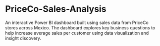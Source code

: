 # PriceCo-Sales-Analysis
An interactive Power BI dashboard built using sales data from PriceCo stores across Mexico. The dashboard explores key business questions to help increase average sales per customer using data visualization and insight discovery.
